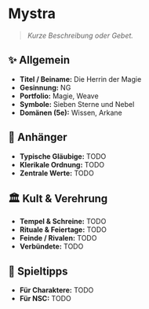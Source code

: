 # Mystra

> *Kurze Beschreibung oder Gebet.*

## ✨ Allgemein
- **Titel / Beiname:** Die Herrin der Magie
- **Gesinnung:** NG
- **Portfolio:** Magie, Weave
- **Symbole:** Sieben Sterne und Nebel
- **Domänen (5e):** Wissen, Arkane

## 🙏 Anhänger
- **Typische Gläubige:** TODO
- **Klerikale Ordnung:** TODO
- **Zentrale Werte:** TODO

## 🏛️ Kult & Verehrung
- **Tempel & Schreine:** TODO
- **Rituale & Feiertage:** TODO
- **Feinde / Rivalen:** TODO
- **Verbündete:** TODO

## 📖 Spieltipps
- **Für Charaktere:** TODO
- **Für NSC:** TODO
